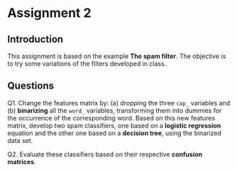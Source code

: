 # Assignment 2

## Introduction

This assignment is based on the example **The spam filter**. The objective is to try some variations of the filters developed in class.

## Questions

Q1. Change the features matrix by: (a) dropping the three `cap_` variables and (b) **binarizing** all the `word_` variables, transforming them into dummies for the occurrence of the corresponding word. Based on this new features matrix, develop two spam classifiers, one based on a **logistic regression** equation and the other one based on a **decision tree**, using the binarized data set.

Q2. Evaluate these classifiers based on their respective **confusion matrices**.
